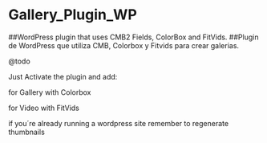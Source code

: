 # Gallery_Plugin_WP
##WordPress plugin that uses CMB2 Fields, ColorBox and FitVids.
##Plugin de WordPress que utiliza CMB, Colorbox y Fitvids para crear galerias.

@todo

  Just Activate the plugin and add:

  <?php galeria_noticias(); ?>
  for Gallery with Colorbox

<?php video_noticias(); ?>
for Video with FitVids

if you´re already running a wordpress site remember to regenerate thumbnails
